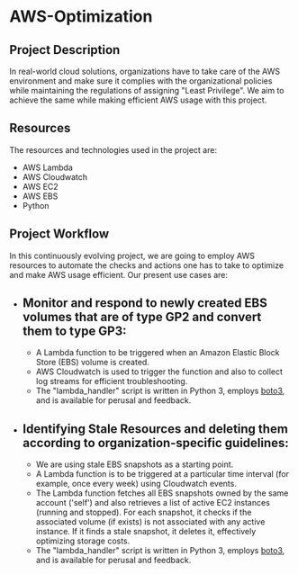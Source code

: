 # AWS-Optimization

## Project Description
In real-world cloud solutions, organizations have to take care of the AWS environment and make sure it complies with the organizational policies while maintaining the regulations of assigning "Least Privilege". We aim to achieve the same while making efficient AWS usage with this project.

## Resources
The resources and technologies used in the project are:
  - AWS Lambda
  - AWS Cloudwatch
  - AWS EC2
  - AWS EBS
  - Python

## Project Workflow
In this continuously evolving project, we are going to employ AWS resources to automate the checks and actions one has to take to optimize and make AWS usage efficient. Our present use cases are:

* ## Monitor and respond to newly created EBS volumes that are of type GP2 and convert them to type GP3:
  - A Lambda function to be triggered when an Amazon Elastic Block Store (EBS) volume is created.
  - AWS Cloudwatch is used to trigger the function and also to collect log streams for efficient troubleshooting.
  - The "lambda_handler" script is written in Python 3, employs [boto3](https://boto3.amazonaws.com/v1/documentation/api/latest/index.html), and is available for perusal and feedback.
 
* ## Identifying Stale Resources and deleting them according to organization-specific guidelines:
  - We are using stale EBS snapshots as a starting point.
  - A Lambda function is to be triggered at a particular time interval (for example, once every week) using Cloudwatch events.
  - The Lambda function fetches all EBS snapshots owned by the same account ('self') and also retrieves a list of active EC2 instances (running and stopped). For each snapshot, it checks if the associated volume (if exists) is not associated with any active instance. If it finds a stale snapshot, it deletes it, effectively optimizing storage costs.
  - The "lambda_handler" script is written in Python 3, employs [boto3](https://boto3.amazonaws.com/v1/documentation/api/latest/index.html), and is available for perusal and feedback.
